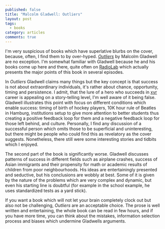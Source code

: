 ```yaml
---
published: false
title: "Malcolm Gladwell: Outliers"
layout: post
tags:
  - books
category: articles
comments: true
---
```


I'm very suspicious of books which have superlative blurbs on the cover, because, often, I find them to by over-hyped. [*Outliers*](https://www.goodreads.com/book/show/6948139-outliers) by Malcolm Gladwell are no exception. I'm somewhat familiar with Gladwell because he and his books come up here and there, quite often on [RadioLab](http://www.radiolab.org/people/malcolm-gladwell/) which actually presents the major points of this book in several episodes.

In *Outliers* Gladwell claims many things but the key concept is that success is not about extraordinary individuals, it's rather about chance, opportunity, timing and persistence. I admit, that the lure of a hero who succeeds in [xyr](https://en.wikipedia.org/wiki/Gender-specific_and_gender-neutral_pronouns#Summary) career is appealing on a story-telling level, I'm well aware of it being false. Gladwell illustrates this point with focus on different conditions which enable success: timing of birth of hockey players, 10K hour rule of Beatles in Hamburg, institutions setup to give more attention to better students thus creating a positive feedback loop for them and a negative feedback loop for those left behind, and culture. Personally, I find any discussion of a successful person which omits those to be superficial and uninteresting, but there might be people who could find this as revelatory as the cover suggests. Nonetheless, there still were some interesting stories and tidbits which I enjoyed.

The second part of the book is significantly worse. Gladwell discusses patterns of success in different fields such as airplane crashes, success of Asian immigrants and their propensity for math or academic results of children from poor neighbourhoods. His ideas are entertainingly presented and seductive, but his conclusions are wobbly at best. Some of it is given by the nature of the problems which are very complex and dynamic, but even his starting line is doubtful (for example in the school example, he uses standardized tests as a yard stick).

If you want a book which will not let your brain completely clock out but also not be challenging, *Outliers* are an acceptable choice. The prose is well written and entertaining, the whole book can be read in few hours, and if you have more time, you can think about the mistakes, information selection process and biases which undermine Gladwells arguments.

